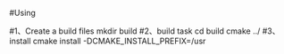 #Using

#1、Create a build files
mkdir build
#2、build task
cd build
cmake ../
#3、install
cmake install -DCMAKE_INSTALL_PREFIX=/usr
